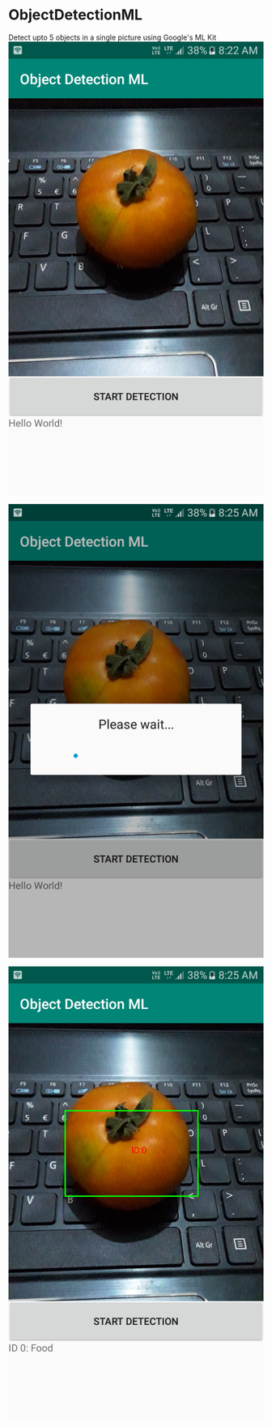 # ObjectDetectionML
Detect upto 5 objects in a single picture using Google's ML Kit
![Screenshot 1](https://github.com/rambir4git/ObjectDetectionML/blob/master/device-2019-11-26-082313.png)

![Screenshot 2](https://github.com/rambir4git/ObjectDetectionML/blob/master/device-2019-11-26-082533.png)

![Screenshot 3](https://github.com/rambir4git/ObjectDetectionML/blob/master/device-2019-11-26-082552.png)

